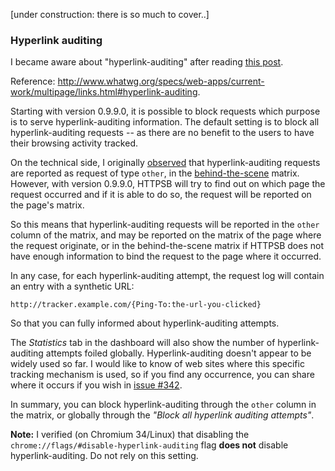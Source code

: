 [under construction: there is so much to cover..]

### Hyperlink auditing

I became aware about "hyperlink-auditing" after reading [this post](http://www.wilderssecurity.com/threads/hyperlink-auditing-aka-a-ping-and-beacon-aka-navigator-sendbeacon.364904/).

Reference: <http://www.whatwg.org/specs/web-apps/current-work/multipage/links.html#hyperlink-auditing>.

Starting with version 0.9.9.0, it is possible to block requests which purpose is to serve hyperlink-auditing information. The default setting is to block all hyperlink-auditing requests -- as there are no benefit to the users to have their browsing activity tracked.

On the technical side, I originally [observed](http://jsfiddle.net/Ronny/5ntzw/) that hyperlink-auditing requests are reported as request of type `other`, in the [behind-the-scene](/gorhill/httpswitchboard/wiki/Behind-the-scene-requests) matrix. However, with version 0.9.9.0, HTTPSB will try to find out on which page the request occurred and if it is able to do so, the request will be reported on the page's matrix.

So this means that hyperlink-auditing requests will be reported in the `other` column of the matrix, and may be reported on the matrix of the page where the request originate, or in the behind-the-scene matrix if HTTPSB does not have enough information to bind the request to the page where it occurred.

In any case, for each hyperlink-auditing attempt, the request log will contain an entry with a synthetic URL:

    http://tracker.example.com/{Ping-To:the-url-you-clicked}

So that you can fully informed about hyperlink-auditing attempts.

The _Statistics_ tab in the dashboard will also show the number of hyperlink-auditing attempts foiled globally. Hyperlink-auditing doesn't appear to be widely used so far. I would like to know of web sites where this specific tracking mechanism is used, so if you find any occurrence, you can share where it occurs if you wish in [issue #342](/gorhill/httpswitchboard/issues/342).

In summary, you can block hyperlink-auditing through the `other` column in the matrix, or globally through the _"Block all hyperlink auditing attempts"_.

**Note:** I verified (on Chromium 34/Linux) that disabling the `chrome://flags/#disable-hyperlink-auditing` flag **does not** disable hyperlink-auditing. Do not rely on this setting.